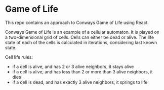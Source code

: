 # Game of Life

This repo contains an approach to Conways Game of Life using React.

Conways Game of Life is an example of a cellular automaton. It is played on a two-dimensional grid of cells. Cells can either be dead or alive. The life state of each of the cells is calculated in iterations, considering last known state.

Cell life rules:

- if a cell is alive, and has 2 or 3 alive neighbors, it stays alive
- if a cell is alive, and has less than 2 or more than 3 alive neighbors, it dies
- if a cell is dead, and has exactly 3 alive neighbors, it springs to life
